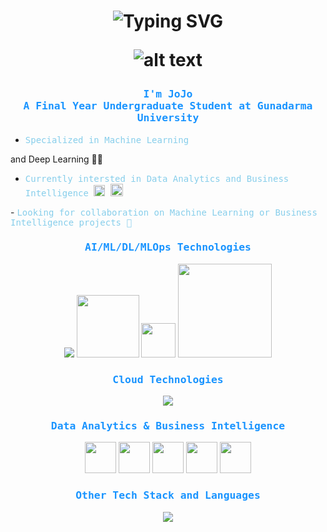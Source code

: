 
<h1 align="center">

![Typing SVG](https://readme-typing-svg.demolab.com?font=Kanit&weight=500&size=32&duration=2000&pause=500&color=61C1F7&center=true&vCenter=true&width=435&lines=Hello;🌃+Welcome+to+My+Page+🌃)

 ![alt text](https://cutewallpaper.org/21/anime-night-sky-gif/Sky-night-moon-GIF-on-GIFER-by-Munilune.gif)

</h1>

<h3 align="center", style="color:#1994FF;font-family:monospace">
I'm JoJo
<br>A Final Year Undergraduate Student at Gunadarma University
</h3>


- <span style="color:skyblue;font-family:monospace;">
	Specialized in Machine Learning
 and Deep Learning 🔬🔮
</span>
- <span style="color:skyblue;font-family:monospace;">
	  Currently intersted in Data Analytics and Business Intelligence <img src="https://cdn-icons-png.flaticon.com/512/5555/5555382.png" width="18" height="18"/> <img src="https://www.odyssea.eu/data/img/pie-chart-blue-loading.gif" width="20" height="20"/>
 </span>
- <span style="color:skyblue;font-family:monospace;">
Looking for collaboration on Machine Learning or Business Intelligence projects 👀
</span>

<h3 align="center", style="color:#1994FF;font-family:monospace">
AI/ML/DL/MLOps Technologies
</h3>

<p align="center">
    <img src="https://skillicons.dev/icons?i=pytorch,tensorflow" / > <img src="https://upload.wikimedia.org/wikipedia/commons/thumb/0/05/Scikit_learn_logo_small.svg/1200px-Scikit_learn_logo_small.svg.png"
width=100> <img src="https://lh3.googleusercontent.com/enPnHXtcB23cC1zbJrAFmJ6hh9huJ4uWrCrBDMRv1BgvU6ys17cHsGCz3DabBJ7U5R8WgsKWzDmCjkIYV8XxGg" width=55> <img src="https://mlflow.org/docs/latest/_static/MLflow-logo-final-black.png" width=150> 
     
</p>


<h3 align="center", style="color:#1994FF;font-family:monospace">
Cloud Technologies
</h3>     

<p align="center">
  <a href="https://skillicons.dev">
    <img src="https://skillicons.dev/icons?i=kubernetes,docker,aws,gcp" />
  </a>
</p>

<h3 align="center", style="color:#1994FF;font-family:monospace">
Data Analytics & Business Intelligence
</h3>

<p align="center">
    <img src="https://www.pngmart.com/files/23/Power-Bi-Logo-PNG-File.png"
width=50> <img src="https://seeklogo.com/images/T/tableau-software-logo-F1CE2CA54A-seeklogo.com.png" width=50> <img src="https://upload.wikimedia.org/wikipedia/commons/thumb/3/34/Microsoft_Office_Excel_%282019%E2%80%93present%29.svg/2203px-Microsoft_Office_Excel_%282019%E2%80%93present%29.svg.png" width=50> <img src="https://avatars.githubusercontent.com/u/1437874?s=280&v=4" width=50> <img src="https://seeklogo.com/images/G/google-data-studio-logo-6577854870-seeklogo.com.png" width=50> 
     
</p>


<h3 align="center", style="color:#1994FF;font-family:monospace">
Other Tech Stack and Languages
</h3>

<p align="center">
  <a href="https://skillicons.dev">
    <img src="https://skillicons.dev/icons?i=python,javascript,dart,kotlin,androidstudio,flutter" />
  </a>
</p>



<!--
**Jonathanjordan21/jonathanjordan21** is a ✨ _special_ ✨ repository because its `README.md` (this file) appears on your GitHub profile.

Here are some ideas to get you started:

- 🔭 I’m currently working on ...
- 🌱 I’m currently learning ...
- 👯 I’m looking to collaborate on ...
- 🤔 I’m looking for help with ...
- 💬 Ask me about ...
- 📫 How to reach me: ...
- 😄 Pronouns: ...
- ⚡ Fun fact: ...
-->
